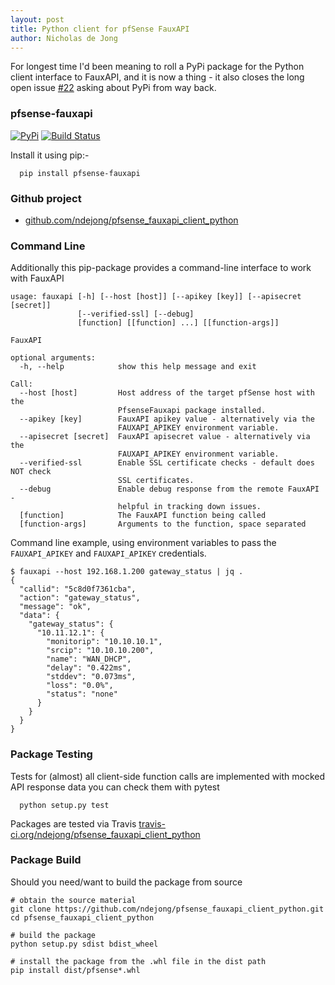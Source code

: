 ```yaml
---
layout: post
title: Python client for pfSense FauxAPI 
author: Nicholas de Jong
---
```


For longest time I'd been meaning to roll a PyPi package for the Python client interface to FauxAPI, and it is now a
thing - it also closes the long open issue [#22](https://github.com/ndejong/pfsense_fauxapi/issues/22) asking about PyPi from way back.

### pfsense-fauxapi
[![PyPi](https://img.shields.io/pypi/v/pfsense-fauxapi.svg)](https://pypi.org/project/pfsense-fauxapi/) [![Build Status](https://travis-ci.org/ndejong/pfsense_fauxapi_client_python.svg?branch=master)](https://travis-ci.org/ndejong/pfsense_fauxapi_client_python)

Install it using pip:-
```shell
  pip install pfsense-fauxapi
```

### Github project
 - [github.com/ndejong/pfsense_fauxapi_client_python](https://github.com/ndejong/pfsense_fauxapi_client_python)

### Command Line
Additionally this pip-package provides a command-line interface to work with FauxAPI
```shell
usage: fauxapi [-h] [--host [host]] [--apikey [key]] [--apisecret [secret]]
               [--verified-ssl] [--debug]
               [function] [[function] ...] [[function-args]]

FauxAPI

optional arguments:
  -h, --help            show this help message and exit

Call:
  --host [host]         Host address of the target pfSense host with the
                        PfsenseFauxapi package installed.
  --apikey [key]        FauxAPI apikey value - alternatively via the
                        FAUXAPI_APIKEY environment variable.
  --apisecret [secret]  FauxAPI apisecret value - alternatively via the
                        FAUXAPI_APIKEY environment variable.
  --verified-ssl        Enable SSL certificate checks - default does NOT check
                        SSL certificates.
  --debug               Enable debug response from the remote FauxAPI -
                        helpful in tracking down issues.
  [function]            The FauxAPI function being called
  [function-args]       Arguments to the function, space separated
```

Command line example, using environment variables to pass the ```FAUXAPI_APIKEY``` and ```FAUXAPI_APIKEY``` credentials.
```shell
$ fauxapi --host 192.168.1.200 gateway_status | jq .
{
  "callid": "5c8d0f7361cba",
  "action": "gateway_status",
  "message": "ok",
  "data": {
    "gateway_status": {
      "10.11.12.1": {
        "monitorip": "10.10.10.1",
        "srcip": "10.10.10.200",
        "name": "WAN_DHCP",
        "delay": "0.422ms",
        "stddev": "0.073ms",
        "loss": "0.0%",
        "status": "none"
      }
    }
  }
}
```

### Package Testing
Tests for (almost) all client-side function calls are implemented with mocked API response data
you can check them with pytest
```shell
  python setup.py test
```

Packages are tested via Travis
[travis-ci.org/ndejong/pfsense_fauxapi_client_python](https://travis-ci.org/ndejong/pfsense_fauxapi_client_python)

### Package Build
Should you need/want to build the package from source
```shell
# obtain the source material
git clone https://github.com/ndejong/pfsense_fauxapi_client_python.git
cd pfsense_fauxapi_client_python

# build the package
python setup.py sdist bdist_wheel

# install the package from the .whl file in the dist path 
pip install dist/pfsense*.whl
```
